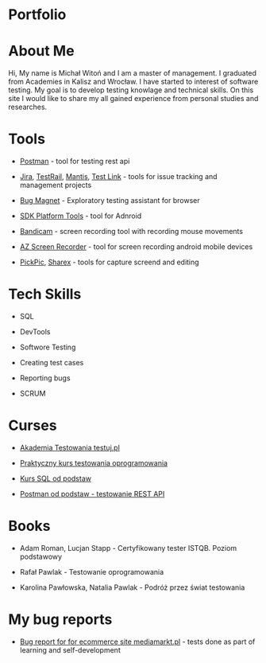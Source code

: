 # Portfolio

# About Me

Hi, My name is Michał Witoń and I am a master of management. I graduated from Academies in Kalisz and Wrocław. I have started to interest of software testing. My goal is to develop testing knowlage and technical skills. On this site I would like to share my all gained experience from personal studies and researches.

# Tools

- [Postman](https://www.postman.com/) - tool for testing rest api
 
- [Jira](https://www.atlassian.com/pl/software/jira), [TestRail](https://www.gurock.com/testrail/?utm_term=testrail&utm_campaign=gg_dg_eu1_search_brand&utm_source=google&utm_medium=cpc&utm_content=testrail%20%5BTestrail%20Website%20-%20Visited%20last%2030%20Days%5D&hsa_acc=9739162558&hsa_cam=13791072614&hsa_grp=138511773243&hsa_ad=610261183143&hsa_src=g&hsa_tgt=kwd-302379004298&hsa_kw=testrail&hsa_mt=e&hsa_net=adwords&hsa_ver=3&gclid=CjwKCAiAmJGgBhAZEiwA1JZolln4b-R9Fm-q8GgjYG9exEsn5w76ERLnNQIv-gOM6pjS1k7mWTPcIRoCrYsQAvD_BwE), [Mantis](https://www.mantisbt.org/), [Test Link](https://testlink.org/) - tools for issue tracking and management projects

- [Bug Magnet](https://bugmagnet.org/) - Exploratory testing assistant for browser

- [SDK Platform Tools](https://developer.android.com/studio/releases/platform-tools) - tool for Adnroid

- [Bandicam](https://www.bandicam.com/pl/) - screen recording tool with recording mouse movements

- [AZ Screen Recorder](https://play.google.com/store/apps/details?id=com.hecorat.screenrecorder.free&hl=en_US&gl=US) - tool for screen recording android mobile devices

- [PickPic](https://picpick.app/en/), [Sharex](https://getsharex.com/) - tools for capture screend and editing 

# Tech Skills

- SQL

- DevTools

- Softwore Testing

- Creating test cases

- Reporting bugs

- SCRUM

# Curses

- [Akademia Testowania testuj.pl](https://testuj.pl/)

- [Praktyczny kurs testowania oprogramowania](https://www.udemy.com/course/praktyczny-kurs-testowania-oprogramowania/)

- [Kurs SQL od podstaw](https://www.udemy.com/course/praktyczny-kurs-testowania-oprogramowania/)

- [Postman od podstaw - testowanie REST API](https://www.udemy.com/course/postman-od-podstaw-testowanie-rest-api/)

# Books 

- Adam Roman, Lucjan Stapp - Certyfikowany tester ISTQB. Poziom podstawowy

- Rafał Pawlak - Testowanie oprogramowania

- Karolina Pawłowska, Natalia Pawlak - Podróż przez świat testowania

# My bug reports

- [Bug report for for ecommerce site mediamarkt.pl](https://docs.google.com/spreadsheets/d/1FheZcjUe09GFM0LiujK0eh-jpnkq6CEm/edit?usp=share_link&ouid=108633005404849049005&rtpof=true&sd=true) - tests done as part of learning and self-development
